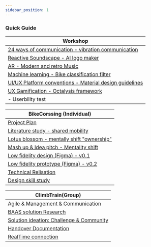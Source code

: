 ```yaml
---
sidebar_position: 1
---
```


### Quick Guide

| Workshop                                                                                                                |
| ----------------------------------------------------------------------------------------------------------------------- |
| [<u>24 ways of communication - vibration communication</u>](./Individual/Realisations/24-Way-communication-Workshop.md) |
| [<u>Reactive Soundscape - AI logo maker</u>](./Individual/Realisations/AI-Reactive-Soundscape-Workshop.md)              |
| [<u>AR - Modern and retro Music</u>](./Individual/Realisations/AR-Workshop.md)                                          |
| [<u>Machine learning - Bike classification filter</u>](./Individual/Realisations/ML-MachineLearning-Workshop.md)        |
| [<u>UI/UX Platform conventions - Material design guidelines</u>](./Individual/Realisations/UI-Workshop.md)              |
| [<u>UX Gamification - Octalysis framework</u>](./Individual/Realisations/UX-Gamification-Workshop.md)                   |
| - Userbility test                                                                                                       |

| BikeCorssing (Individual)                                                                                     |
| ------------------------------------------------------------------------------------------------------------- |
| [<u>Project Plan</u>](./Individual/ProjectPlan.md)                                                            |
| [<u>Literature study - shared mobility</u>](./Individual/Research/1%20-%20Literature%20study%20-%201.md)      |
| [<u>Lotus blossom - mentally shift "ownership"</u>](./Individual/Research/1%20-%20Lotus%20blossom%20-%201.md) |
| [<u>Mash up & Idea pitch - Mentallty shift</u>](./Individual/Research/1%20-%20Mash%20up%20-%201.md)           |
| [<u>Low fidelity design (Figma) - v0.1</u>](./Individual/Research/1%20-%20Prototype%20-%201.md)               |
| [<u>Low fidelity prototype (Figma) - v0.2</u>](./Individual/Realisations/LF-Relisation.md)                    |
| [<u>Technical Relisation</u>](./Individual/Realisations/Tech-Relisation.md)                                   |
| [<u>Design skill study</u>](./Individual/Research/1%20-%20UI_UX%20Study.md)                                   |

| ClimbTrain(Group)                                                                    |
| ------------------------------------------------------------------------------------ |
| [<u>Agile & Management & Communication</u>](./Industry/Realisation/Agile.md)         |
| [<u>BAAS solution Research</u>](./Industry/Research/Backend.md)                      |
| [<u>Solution ideation: Challenge & Community</u>](./Industry/Research/Ideation-1.md) |
| [<u>Handover Documentation</u>](./Industry/Realisation/HandoverDocumentation.md)     |
| [<u>RealTime connection</u>](./Industry/Realisation/RealtimeConnection.md)           |

